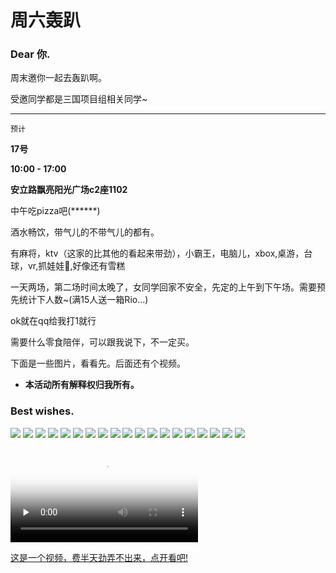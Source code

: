 # 周六轰趴
### Dear 你.

周末邀你一起去轰趴啊。

受邀同学都是三国项目组相关同学~
**************

``预计``

**17号**

**10:00 - 17:00**

**安立路飘亮阳光广场c2座1102**

中午吃pizza吧(******)

酒水畅饮，带气儿的不带气儿的都有。

有麻将，ktv（这家的比其他的看起来带劲），小霸王，电脑儿，xbox,桌游，台球，vr,抓娃娃🐔,好像还有雪糕


一天两场，第二场时间太晚了，女同学回家不安全，先定的上午到下午场。需要预先统计下人数~(满15人送一箱Rio...)

ok就在qq给我打1就行


需要什么零食陪伴，可以跟我说下，不一定买。



下面是一些图片，看看先。后面还有个视频。



* **本活动所有解释权归我所有。**


### Best wishes.

<img src="https://github.com/BlackStar0313/activity/blob/master/res/IMG_5757.JPG?raw=true" >

<img src="https://github.com/BlackStar0313/activity/blob/master/res/IMG_5758.JPG?raw=true" >


<img src="https://github.com/BlackStar0313/activity/blob/master/res/IMG_5759.JPG?raw=true" >

<img src="https://github.com/BlackStar0313/activity/blob/master/res/IMG_5760.JPG?raw=true" >

<img src="https://github.com/BlackStar0313/activity/blob/master/res/IMG_5761.JPG?raw=true" >

<img src="https://github.com/BlackStar0313/activity/blob/master/res/IMG_5762.JPG?raw=true" >

<img src="https://github.com/BlackStar0313/activity/blob/master/res/IMG_5763.JPG?raw=true" >

<img src="https://github.com/BlackStar0313/activity/blob/master/res/IMG_5764.JPG?raw=true" >

<img src="https://github.com/BlackStar0313/activity/blob/master/res/IMG_5765.JPG?raw=true" >

<img src="https://github.com/BlackStar0313/activity/blob/master/res/IMG_5766.JPG?raw=true" >

<img src="https://github.com/BlackStar0313/activity/blob/master/res/IMG_5767.JPG?raw=true" >

<img src="https://github.com/BlackStar0313/activity/blob/master/res/IMG_5768.JPG?raw=true" >

<img src="https://github.com/BlackStar0313/activity/blob/master/res/IMG_5769.JPG?raw=true" >

<img src="https://github.com/BlackStar0313/activity/blob/master/res/IMG_5770.JPG?raw=true" >

<img src="https://github.com/BlackStar0313/activity/blob/master/res/IMG_5771.JPG?raw=true" >

<img src="https://github.com/BlackStar0313/activity/blob/master/res/IMG_5772.JPG?raw=true" >

<img src="https://github.com/BlackStar0313/activity/blob/master/res/IMG_5773.JPG?raw=true" >

<img src="https://github.com/BlackStar0313/activity/blob/master/res/IMG_5774.JPG?raw=true" >

<img src="https://github.com/BlackStar0313/activity/blob/master/res/IMG_5775.JPG?raw=true" >



<video id="video" controls="" preload="none" poster="https://github.com/BlackStar0313/activity/blob/master/res/vedioshow.png?raw=true"><source id="mp4" src="http://redpotato.cn/activity/show.mp4"></video>

[这是一个视频，费半天劲弄不出来，点开看吧!](http://redpotato.cn/activity/show.mp4)



